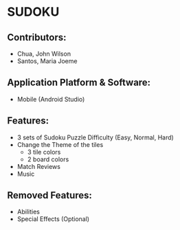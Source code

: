# SUDOKU

## Contributors:
* Chua, John Wilson
* Santos, Maria Joeme

## Application Platform & Software:
* Mobile (Android Studio)

## Features:
* 3 sets of Sudoku Puzzle Difficulty (Easy, Normal, Hard)
* Change the Theme of the tiles
  - 3 tile colors
  - 2 board colors
* Match Reviews
* Music

## Removed Features:
* Abilities
* Special Effects (Optional)
